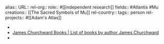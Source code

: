 alias::
URL::
rel-org::
role:: #[[independent research]]
fields:: #Atlantis #Mu
creations:: [[The Sacred Symbols of Mu]]
rel-country::
tags:: person
rel-projects:: #[[Adam's Atlas]]



-
- [James Churchward Books | List of books by author James Churchward](https://www.thriftbooks.com/a/james-churchward/260768/)
-
